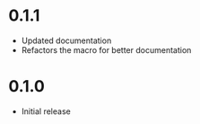 # 0.1.1

- Updated documentation
- Refactors the macro for better documentation

# 0.1.0

- Initial release
